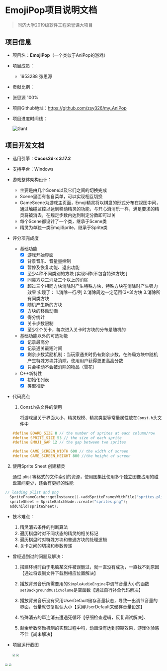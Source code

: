 # EmojiPop项目说明文档

> 同济大学2019级软件工程荣誉课大项目

## 项目信息

- 项目名：**EmojiPop**（一个类似于AniPop的游戏）

- 项目成员：

  - 1953288  张思源  
- 贡献比例：  
  
- 张思源  100% 
  
- 项目Github地址：<https://github.com/zsy326/my_AniPop>

- 项目进度时间线：

  ![Gant](http://r.photo.store.qq.com/psc?/V10CyMEv2paJzi/55aGSGZ20hc8Ink30l70cEF3jMCtMCH4qTt5ZTGVee6*.woSnKGW6UUUqvvTFfU9WxQsc8prmZ8Xtxxdq7910BRRNiFcBeQcbvTnpFgcX*Y!/r)

## 项目开发文档

- 选用引擎：**Cocos2d-x 3.17.2**

- 支持平台：Windows

- 游戏整体架构设计： 

  -  主要是由几个Scene以及它们之间的切换完成
  - Scene里面有各自菜单，可以实现相互切换
  - GameScene为游戏主页面，Emoji精灵将以棋盘的形式分布在视图中间，通过触碰监控以达到移动精灵的功能，与开心消消乐一样，满足要求的精灵将被消去，在规定步数内达到制定分数即可过关
  - 每个Scene都设计了一个类，继承于Scene类
  - 精灵为单独一类EmojiSprite，继承于Sprite类

- 评分项完成度

  - 基础功能
    - [x] 游戏开始界面
    - [x] 背景音乐、音量量控制
    - [x] 暂停及恢复功能、退出功能
    - [x] 至少4种不同类别的方块 [实现5种(不包含特殊方块)]
    - [x] 同类方块三消及三个以上的消除
    - [x] 超过三个相同方块消除时产生特殊方块，特殊方块在消除时产生强力效果
      实现了：
        1.消除一行/列
        2.消除周边一定范围(3*3)方块
        3.消除所有同类方块
    - [x] 随机产生新的方块
    - [x] 方块的移动动画
    - [x] 得分统计
    - [x] 关卡步数限制
    - [x] 至少2个关卡，每次进入关卡时方块的分布是随机的
  
  - 基础功能以外的可选功能 
    - [x] 记录最高分  
    - [x] 记录通关最短时间  
    - [x] 剩余步数奖励机制：当玩家通关时仍有剩余步数，在终局方块中随机产生特殊方块并消除，使⽤用户获得更更⾼高分数 
    - [x] 只会移动不会被消除的物品（雪花）
  - C++新特性
     - [x] 初始化列表
    - [x] 类型推断

- 代码亮点

  1. Const.h头文件的使用

     将游戏里关于界面大小、精灵规模、精灵类型等常量属性放在`Const.h`头文件中

  ```c++
  #define BOARD_SIZE 8 // the number of sprites at each column/row
  #define SPRITE_SIZE 53 // the size of each sprite
  #define EMOJI_GAP 12 // the gap between two sprites

  #define GAME_SCREEN_WIDTH 600 // the width of screen
  #define GAME_SCREEN_HEIGHT 800 //the height of screen
  ```
  
 2. 使用Sprite Sheet 创建精灵

     通过 plist 等格式的文件索引的资源，使用图集比使用多个独立图像占用的磁盘空间更少，还会有更好的性能

  ```c++
 // loading plist and png
    SpriteFrameCache::getInstance()->addSpriteFramesWithFile("sprites.plist");
    spriteSheet = SpriteBatchNode::create("sprites.png");
    addChild(spriteSheet);

  ```

- 技术难点：
  
  1. 精灵消去条件的判断算法
  2. 遍历棋盘时对不同状态的精灵的相关标记
  3. 遍历棋盘时对特殊方块和普通方块的处理逻辑
  4. 关卡之间的切换和参数传递
  
  
  
- 曾经遇到过的问题及解决：
  
  1. 搭建环境时由于电脑某文件被误删过，就一直没有成功，一直找不到原因【通过将误删文件下载到相应位置解决】
  
  2. 播放背景音乐所需要用的`SimpleAudioEngine`中调节音量大小的函数` setBackgroundMusicVolume`是空函数【通过自行补全代码解决】
  
  3. 播放背景音乐没有采用UserDefault储存音量状态，导致一出调节音量的界面，音量就恢复默认大小【采用UserDefault来储存音量设定】
  
  4. 特殊消去的牵连消去遭遇死循环【仔细检查逻辑，反复调试解决】、
  
  5. 剩余步数奖励机制的实现过程中吗，动画没有达到预期效果，游戏体验感不佳【尚未解决】
  
    
  

- 项目运行截图  

  <img src="C:\Users\张思源\Desktop\WelcomeScene.png" style="zoom:50%;" />

  <img src="C:\Users\张思源\Desktop\主菜单.jpg" style="zoom:50%;" />

<img src="C:\Users\张思源\Desktop\主游戏界面.jpg" style="zoom:50%;" />

<img src="C:\Users\张思源\Desktop\过关界面.jpg" style="zoom:50%;" />

